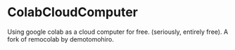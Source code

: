 # ColabCloudComputer
Using google colab as a cloud computer for free. (seriously, entirely free). A fork of remocolab by demotomohiro. 
